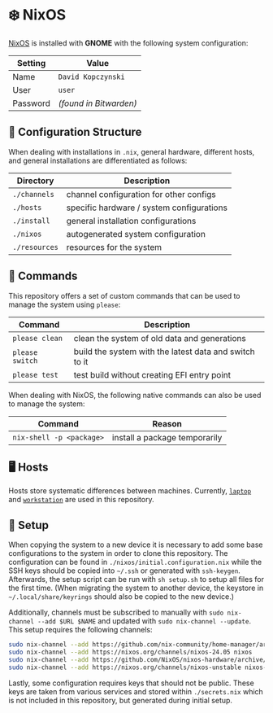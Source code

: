 # ❄️ NixOS
[NixOS](https://nixos.org/download/#nix-install-linux) is installed with **GNOME** with the following system configuration:

| Setting | Value |
| --- | --- |
| Name | `David Kopczynski` |
| User | `user` |
| Password | *(found in Bitwarden)* |

## 📁 Configuration Structure
When dealing with installations in `.nix`, general hardware, different hosts, and general installations are differentiated as follows:

| Directory | Description |
| --- | --- |
| `./channels` | channel configuration for other configs |
| `./hosts` | specific hardware / system configurations |
| `./install` | general installation configurations |
| `./nixos` | autogenerated system configuration |
| `./resources` | resources for the system |

## 📜 Commands
This repository offers a set of custom commands that can be used to manage the system using `please`:

| Command | Description |
| --- | --- |
| `please clean` | clean the system of old data and generations |
| `please switch` | build the system with the latest data and switch to it |
| `please test` | test build without creating EFI entry point |

When dealing with NixOS, the following native commands can also be used to manage the system:

| Command | Reason |
| --- | --- |
| `nix-shell -p <package>` | install a package temporarily |

## 🖥️ Hosts
Hosts store systematic differences between machines. Currently, [`laptop`](./hosts/laptop.nix) and [`workstation`](./hosts/workstation.nix) are used in this repository.

## 🚀 Setup
When copying the system to a new device it is necessary to add some base configurations to the system in order to clone this repository. The configuration can be found in `./nixos/initial.configuration.nix` while the SSH keys should be copied into `~/.ssh` or generated with `ssh-keygen`. Afterwards, the setup script can be run with `sh setup.sh` to setup all files for the first time. (When migrating the system to another device, the keystore in `~/.local/share/keyrings` should also be copied to the new device.)

Additionally, channels must be subscribed to manually with `sudo nix-channel --add $URL $NAME` and updated with `sudo nix-channel --update`. This setup requires the following channels:

```bash
sudo nix-channel --add https://github.com/nix-community/home-manager/archive/release-24.05.tar.gz home-manager
sudo nix-channel --add https://nixos.org/channels/nixos-24.05 nixos
sudo nix-channel --add https://github.com/NixOS/nixos-hardware/archive/master.tar.gz nixos-hardware
sudo nix-channel --add https://nixos.org/channels/nixos-unstable nixos-unstable
```

Lastly, some configuration requires keys that should not be public. These keys are taken from various services and stored within `./secrets.nix` which is not included in this repository, but generated during initial setup.
